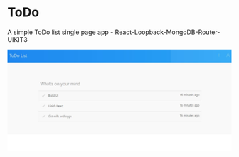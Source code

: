 # ToDo

A simple ToDo list single page app - React-Loopback-MongoDB-Router-UIKIT3

![alt text](https://github.com/shreks7/react-loopback-mongodb-todo-list/blob/master/preview.jpg)
